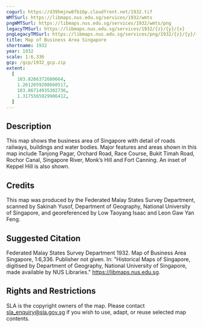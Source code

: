 ```yaml
---
cogurl: https://d39hmjnw8fb16p.cloudfront.net/1932.tif
WMTSurl: https://libmaps.nus.edu.sg/services/1932/wmts
pngWMTSurl: https://libmaps.nus.edu.sg/services/1932/wmts/png
legacyTMSurl: https://libmaps.nus.edu.sg/services/1932/{z}/{y}/{x}
pngLegacyTMSurl: https://libmaps.nus.edu.sg/services/png/1932/{z}/{y}/{x}
title: Map of Business Area Singapore
shortname: 1932
year: 1932
scale: 1:6,336
gcp: /gcp/1932_gcp.zip
extent:
  [
    103.8266372680664,
    1.2612659208660517,
    103.86714935302736,
    1.3175565929906412,
  ]
---
```


## Description

This map shows the business area of Singapore with detail of roads railways, buildings and water bodies. Major features and areas shown in this map include Tanjong Pagar, Orchard Road, Race Course, Bukit Timah Road, Rochor Canal, Singapore River, Monk’s Hill and Fort Canning. An inset of Keppel Hill is also shown.

## Credits

This map was produced by the Federated Malay States Survey Department, scanned by Sakinah Yusof, Department of Geography, National University of Singapore, and georeferenced by Low Taoyang Isaac and Leon Gaw Yan Feng.

## Suggested Citation

Federated Malay States Survey Department 1932. Map of Business Area Singapore, 1:6,336. Publisher not given. In: "Historical Maps of Singapore, digitised by Department of Geography, National University of Singapore, made available by NUS Libraries." https://libmaps.nus.edu.sg.

## Rights and Restrictions

SLA is the copyright owners of the map. Please contact sla_enquiry@sla.gov.sg if you wish to use, adapt, or reuse selected map contents.
